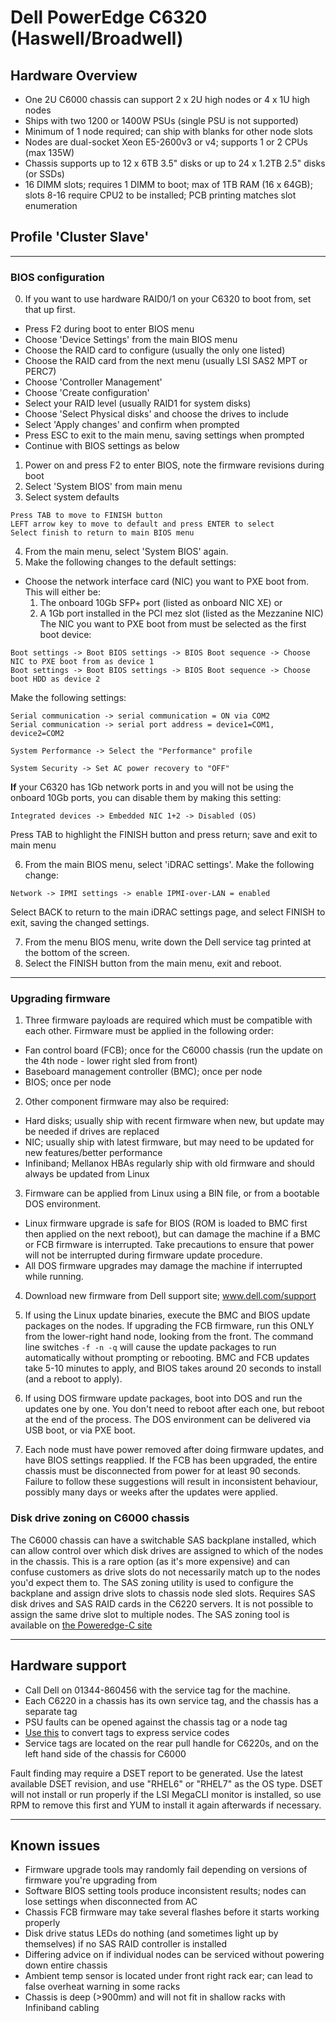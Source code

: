 # Dell PowerEdge C6320 (Haswell/Broadwell)

## Hardware Overview

 * One 2U C6000 chassis can support 2 x 2U high nodes or 4 x 1U high nodes
 * Ships with two 1200 or 1400W PSUs (single PSU is not supported)
 * Minimum of 1 node required; can ship with blanks for other node slots
 * Nodes are dual-socket Xeon E5-2600v3 or v4; supports 1 or 2 CPUs (max 135W)
 * Chassis supports up to 12 x 6TB 3.5" disks or up to 24 x 1.2TB 2.5" disks (or SSDs)
 * 16 DIMM slots; requires 1 DIMM to boot; max of 1TB RAM (16 x 64GB); slots 8-16 require CPU2 to be installed; PCB printing matches slot enumeration  

## Profile 'Cluster Slave'

***
### BIOS configuration

0. If you want to use hardware RAID0/1 on your C6320 to boot from, set that up first. 
 * Press F2 during boot to enter BIOS menu
 * Choose 'Device Settings' from the main BIOS menu
 * Choose the RAID card to configure (usually the only one listed)
 * Choose the RAID card from the next menu (usually LSI SAS2 MPT or PERC7)
 * Choose 'Controller Management'
 * Choose 'Create configuration'
 * Select your RAID level (usually RAID1 for system disks)
 * Choose 'Select Physical disks' and choose the drives to include
 * Select 'Apply changes' and confirm when prompted
 * Press ESC to exit to the main menu, saving settings when prompted
 * Continue with BIOS settings as below

1. Power on and press F2 to enter BIOS, note the firmware revisions during boot
2. Select 'System BIOS' from main menu
3. Select system defaults
```
Press TAB to move to FINISH button
LEFT arrow key to move to default and press ENTER to select
Select finish to return to main BIOS menu
```
4. From the main menu, select 'System BIOS' again.
5. Make the following changes to the default settings:

 * Choose the network interface card (NIC) you want to PXE boot from. This will either be:
      1. The onboard 10Gb SFP+ port (listed as onboard NIC XE)
   or
      2. A 1Gb port installed in the PCI mez slot (listed as the Mezzanine NIC)
The NIC you want to PXE boot from must be selected as the first boot device:
```
Boot settings -> Boot BIOS settings -> BIOS Boot sequence -> Choose NIC to PXE boot from as device 1
Boot settings -> Boot BIOS settings -> BIOS Boot sequence -> Choose boot HDD as device 2
```

Make the following settings:
```
Serial communication -> serial communication = ON via COM2
Serial communication -> serial port address = device1=COM1, device2=COM2
```
```
System Performance -> Select the "Performance" profile
```
```
System Security -> Set AC power recovery to "OFF"
```

**If** your C6320 has 1Gb network ports in and you will not be using the onboard 10Gb ports, you can disable them by making this setting: 
```
Integrated devices -> Embedded NIC 1+2 -> Disabled (OS)
```


Press TAB to highlight the FINISH button and press return; save and exit to main menu


6. From the main BIOS menu, select 'iDRAC settings'. Make the following change:
```
Network -> IPMI settings -> enable IPMI-over-LAN = enabled
```

Select BACK to return to the main iDRAC settings page, and select FINISH to exit, saving the changed settings.

7. From the menu BIOS menu, write down the Dell service tag printed at the bottom of the screen.
8. Select the FINISH button from the main menu, exit and reboot.


***
### Upgrading firmware

1. Three firmware payloads are required which must be compatible with each other. Firmware must be applied in the following order:
 * Fan control board (FCB); once for the C6000 chassis (run the update on the 4th node - lower right sled from front)
 * Baseboard management controller (BMC); once per node
 * BIOS; once per node

2. Other component firmware may also be required:
 * Hard disks; usually ship with recent firmware when new, but update may be needed if drives are replaced
 * NIC; usually ship with latest firmware, but may need to be updated for new features/better performance
 * Infiniband; Mellanox HBAs regularly ship with old firmware and should always be updated from Linux

3. Firmware can be applied from Linux using a BIN file, or from a bootable DOS environment. 
 * Linux firmware upgrade is safe for BIOS (ROM is loaded to BMC first then applied on the next reboot), but can damage the machine if a BMC or FCB firmware is interrupted. Take precautions to ensure that power will not be interrupted during firmware update procedure. 
 * All DOS firmware upgrades may damage the machine if interrupted while running. 

4. Download new firmware from Dell support site; www.dell.com/support

5. If using the Linux update binaries, execute the BMC and BIOS update packages on the nodes. If upgrading the FCB firmware, run this ONLY from the lower-right hand node, looking from the front. The command line switches `-f -n -q` will cause the update packages to run automatically without prompting or rebooting. BMC and FCB updates take 5-10 minutes to apply, and BIOS takes around 20 seconds to install (and a reboot to apply). 

6. If using DOS firmware update packages, boot into DOS and run the updates one by one. You don't need to reboot after each one, but reboot at the end of the process. The DOS environment can be delivered via USB boot, or via PXE boot. 

7. Each node must have power removed after doing firmware updates, and have BIOS settings reapplied. If the FCB has been upgraded, the entire chassis must be disconnected from power for at least 90 seconds. Failure to follow these suggestions will result in inconsistent behaviour, possibly many days or weeks after the updates were applied. 

### Disk drive zoning on C6000 chassis

The C6000 chassis can have a switchable SAS backplane installed, which can allow control over which disk drives are assigned to which of the nodes in the chassis. This is a rare option (as it's more expensive) and can confuse customers as drive slots do not necessarily match up to the nodes you'd expect them to. The SAS zoning utility is used to configure the backplane and assign drive slots to chassis node sled slots. Requires SAS disk drives and SAS RAID cards in the C6220 servers. It is not possible to assign the same drive slot to multiple nodes. The SAS zoning tool is available on [the Poweredge-C site](http://poweredgec.com)

***
## Hardware support

 * Call Dell on 01344-860456 with the service tag for the machine.
 * Each C6220 in a chassis has its own service tag, and the chassis has a separate tag
 * PSU faults can be opened against the chassis tag or a node tag
 * [Use this](http://creativyst.com/Doc/Articles/HT/Dell/DellNumb.htm) to convert tags to express service codes
 * Service tags are located on the rear pull handle for C6220s, and on the left hand side of the chassis for C6000

Fault finding may require a DSET report to be generated. Use the latest available DSET revision, and use "RHEL6" or "RHEL7" as the OS type. DSET will not install or run properly if the LSI MegaCLI monitor is installed, so use RPM to remove this first and YUM to install it again afterwards if necessary.

***
## Known issues
 
 * Firmware upgrade tools may randomly fail depending on versions of firmware you're upgrading from
 * Software BIOS setting tools produce inconsistent results; nodes can lose settings when disconnected from AC
 * Chassis FCB firmware may take several flashes before it starts working properly
 * Disk drive status LEDs do nothing (and sometimes light up by themselves) if no SAS RAID controller is installed
 * Differing advice on if individual nodes can be serviced without powering down entire chassis
 * Ambient temp sensor is located under front right rack ear; can lead to false overheat warning in some racks
 * Chassis is deep (>900mm) and will not fit in shallow racks with Infiniband cabling